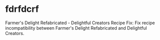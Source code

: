 # fdrfdcrf
Farmer's Delight Refabricated - Delightful Creators Recipe Fix: Fix recipe incompatibility between Farmer's Delight Refabricated and Delightful Creators.
